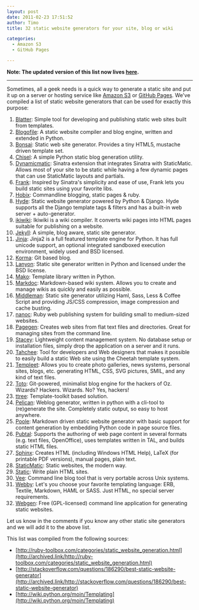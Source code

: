 ```yaml
---
layout: post
date: 2011-02-23 17:51:52
author: Timo
title: 32 static website generators for your site, blog or wiki

categories:
  - Amazon S3
  - GitHub Pages

---
```


**Note: The updated version of this list now lives [here](http://blog.iwantmyname.com/2014/05/the-updated-big-list-of-static-website-generators-for-your-site-blog-or-wiki.html).**

***

Sometimes, all a geek needs is a quick way to generate a static site and put it up on a server or hosting service like [Amazon S3](https://iwantmyname.com/services/developer/setup-custom-domain-amazon-s3) or [GitHub Pages](https://iwantmyname.com/services/developer/github-pages-custom-domain). We've compiled a list of static website generators that can be used for exactly this purpose:

1. [Blatter](http://bitbucket.org/jek/blatter/): Simple tool for developing and publishing static web sites built from templates.
2. [Blogofile](http://www.blogofile.com/): A static website compiler and blog engine, written and extended in Python.
3. [Bonsai](http://github.com/benschwarz/bonsai): Static web site generator. Provides a tiny HTML5, mustache driven template set.
4. [Chisel](https://github.com/dz/chisel): A simple Python static blog generation utility.
5. [Dynamicmatic](http://github.com/nex3/dynamicmatic): Sinatra extension that integrates Sinatra with StaticMatic. Allows most of your site to be static while having a few dynamic pages that can use StaticMatic layouts and partials.
6. [Frank](http://github.com/blahed/frank): Inspired by Sinatra's simplicity and ease of use, Frank lets you build static sites using your favorite libs.
7. [Hobix](http://hobix.github.com/hobix/): Commandline blogging, static pages & ruby.
8. [Hyde](http://ringce.com/hyde): Static website generator powered by Python & Django. Hyde supports all the Django template tags & filters and has a built-in web server + auto-generator.
9. [ikiwiki](http://ikiwiki.info/): Ikiwiki is a wiki compiler. It converts wiki pages into HTML pages suitable for publishing on a website.
10. [Jekyll](http://github.com/mojombo/jekyll/tree/master): A simple, blog aware, static site generator.
11. [Jinja](http://jinja.pocoo.org/): Jinja2 is a full featured template engine for Python. It has full unicode support, an optional integrated sandboxed execution environment, widely used and BSD licensed.
12. [Korma](http://github.com/sandal/korma): Git based blog.
13. [Lanyon](http://archived.link/http://bitbucket.org/arthurk/lanyon/): Static site generator written in Python and licensed under the BSD license.
14. [Mako](http://www.makotemplates.org/): Template library written in Python.
15. [Markdoc](http://markdoc.org/): Markdown-based wiki system. Allows you to create and manage wikis as quickly and easily as possible.
16. [Middleman](http://archived.link/http://github.com/tdreyno/middleman): Static site generator utilizing Haml, Sass, Less & Coffee Script and providing JS/CSS compression, image compression and cache busting.
17. [nanoc](http://nanoc.stoneship.org/): Ruby web publishing system for building small to medium-sized websites.
18. [Pagegen](http://pagegen.phnd.net/): Creates web sites from flat text files and directories. Great for managing sites from the command line.
19. [Stacey](http://www.staceyapp.com/): Lightweight content management system. No database setup or installation files, simply drop the application on a server and it runs.
20. [Tahchee](http://archived.link/http://www.ivy.fr/tahchee/): Tool for developers and Web designers that makes it possible to easily build a static Web site using the Cheetah template system.
21. [Templeet](http://templeet.org/): Allows you to create photo galleries, news systems, personal sites, blogs, etc. generating HTML, CSS, SVG pictures, SMIL, and any kind of text files.
22. [Toto](http://archived.link/http://cloudhead.io/toto): Git-powered, minimalist blog engine for the hackers of Oz. Wizards? Hackers. Wizards. No? Yes, hackers!
23. [ttree](http://template-toolkit.org/docs/tools/ttree.html): Template-toolkit based solution.
24. [Pelican](http://github.com/ametaireau/pelican/): Weblog generator, written in python with a cli-tool to (re)generate the site. Completely static output, so easy to host anywhere.
25. [Poole](http://bitbucket.org/obensonne/poole): Markdown driven static website generator with basic support for content generation by embedding Python code in page source files.
26. [Pubtal](http://www.owlfish.com/software/PubTal/): Supports the authoring of web page content in several formats (e.g. text files, OpenOffice), uses templates written in TAL, and builds static HTML files.
27. [Sphinx](http://sphinx.pocoo.org/): Creates HTML (including Windows HTML Help), LaTeX (for printable PDF versions), manual pages, plain text.
28. [StaticMatic](http://archived.link/http://staticmatic.rubyforge.org/): Static websites, the modern way.
29. [Static](http://archived.link/http://static.newqdev.com/): Write plain HTML sites.
30. [Vee](http://www.0x743.com/vee): Command line blog tool that is very portable across Unix systems.
31. [Webby](http://archived.link/http://webby.rubyforge.org/): Let's you choose your favorite templating language: ERB, Textile, Markdown, HAML or SASS. Just HTML, no special server requirements.
32. [Webgen](http://archived.link/http://webgen.rubyforge.org/): Free (GPL-licensed) command line application for generating static websites.

Let us know in the comments if you know any other static site generators and we will add it to the above list.

This list was compiled from the following sources:

- [http://ruby-toolbox.com/categories/static_website_generation.html](http://archived.link/http://ruby-toolbox.com/categories/static_website_generation.html)
- [http://stackoverflow.com/questions/186290/best-static-website-generator](http://archived.link/http://stackoverflow.com/questions/186290/best-static-website-generator)
- [http://wiki.python.org/moin/Templating](http://wiki.python.org/moin/Templating)
